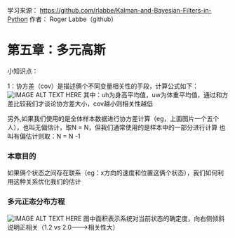 学习来源：
https://github.com/rlabbe/Kalman-and-Bayesian-Filters-in-Python
作者：
Roger Labbe（github）


# 第五章：多元高斯

小知识点：

1：协方差（cov）是描述俩个不同变量相关性的手段，计算公式如下：
![IMAGE ALT TEXT HERE](https://github.com/xdwgood/Navigation-and-control/blob/xdwgood-patch-1/2.png)
其中：uh为身高平均值，uw为体重平均值，通过和方差比较我们才谈论协方差大小，cov越小则相关性越低

另外,如果我们使用的是全体样本数据进行协方差计算（eg，上面图片一个五个人），也叫无偏估计，取N = N，但我们通常使用的是样本中的一部分进行计算
也叫有偏估计则取：N = N -1

### 本章目的

如果俩个状态之间存在联系（eg：x方向的速度和位置这俩个状态），我们如何利用这种关系优化我们的估计

### 多元正态分布方程
![IMAGE ALT TEXT HERE](https://github.com/xdwgood/Navigation-and-control/blob/xdwgood-patch-1/2.png)
图中面积表示系统对当前状态的确定度，向右侧倾斜说明正相关（1.2 vs 2.0--->相关性大）

